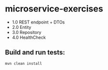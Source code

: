 # microservice-exercises

- 1.0 REST endpoint + DTOs
- 2.0 Entity
- 3.0 Repository
- 4.0 HealthCheck


## Build and run tests:
```shell script
mvn clean install
```